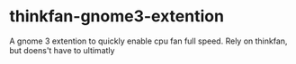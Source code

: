 thinkfan-gnome3-extention
=========================

A gnome 3 extention to quickly enable cpu fan full speed. Rely on thinkfan, but doens't have to ultimatly